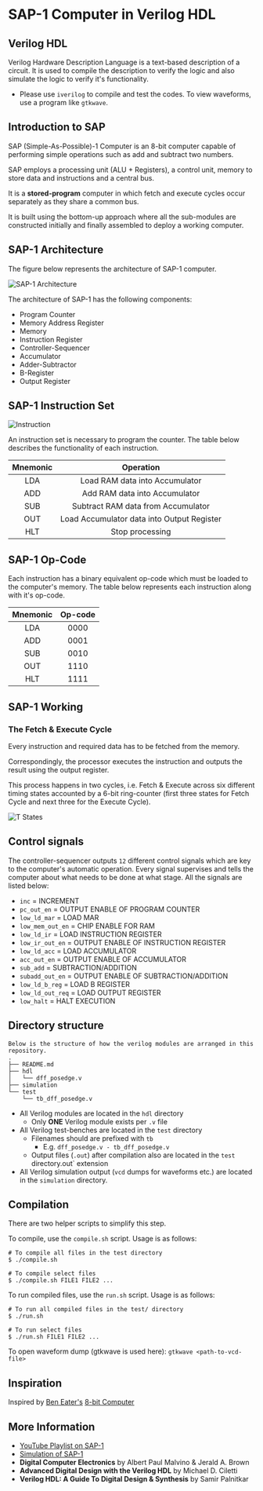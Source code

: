 # SAP-1 Computer in Verilog HDL

## Verilog HDL

Verilog Hardware Description Language is a text-based description of a circuit. 
It is used to compile the description to verify the logic and also simulate the logic to verify it's functionality.

+  Please use `iverilog` to compile and test the codes. To view waveforms, use a program like `gtkwave`.

## Introduction to SAP

SAP (Simple-As-Possible)-1 Computer is an 8-bit computer capable of performing simple operations such as add and subtract two numbers. 

SAP employs a processing unit (ALU + Registers), a control unit, memory to store data and instructions and a central bus. 

It is a **stored-program** computer in which fetch and execute cycles occur separately as they share a common bus. 

It is built using the bottom-up approach where all the sub-modules are constructed initially and finally assembled to deploy a working computer.

## SAP-1 Architecture

The figure below represents the architecture of SAP-1 computer.

![SAP-1 Architecture]()

The architecture of SAP-1 has the following components:
* Program Counter
* Memory Address Register 
* Memory 
* Instruction Register
* Controller-Sequencer 
* Accumulator
* Adder-Subtractor
* B-Register
* Output Register

## SAP-1 Instruction Set

![Instruction]()

An instruction set is necessary to program the counter. The table below describes the functionality of each instruction.

| Mnemonic | Operation |
|:---:|:---:|
|LDA|Load RAM data into Accumulator|
|ADD|Add RAM data into Accumulator|
|SUB|Subtract RAM data from Accumulator|
|OUT|Load Accumulator data into Output Register|
|HLT|Stop processing|

## SAP-1 Op-Code

Each instruction has a binary equivalent op-code which must be loaded to the computer's memory. The table below represents each instruction along with it's op-code.

| Mnemonic | Op-code |
|:---:|:---:|
|LDA|0000|
|ADD|0001|
|SUB|0010|
|OUT|1110|
|HLT|1111|

## SAP-1 Working

### The Fetch & Execute Cycle

Every instruction and required data has to be fetched from the memory. 

Correspondingly, the processor executes the instruction and outputs the result using the output register.

This process happens in two cycles, i.e. Fetch & Execute across six different timing states accounted by a 6-bit ring-counter (first three states for Fetch Cycle and next three for the Execute Cycle).

![T States]()

## Control signals

The controller-sequencer outputs `12` different control signals which are key to the computer's automatic operation. 
Every signal supervises and tells the computer about what needs to be done at what stage. 
All the signals are listed below:

+ `inc` = INCREMENT
+ `pc_out_en` = OUTPUT ENABLE OF PROGRAM COUNTER
+ `low_ld_mar` = LOAD MAR
+ `low_mem_out_en` = CHIP ENABLE FOR RAM
+ `low_ld_ir` = LOAD INSTRUCTION REGISTER
+ `low_ir_out_en` = OUTPUT ENABLE OF INSTRUCTION REGISTER
+ `low_ld_acc` = LOAD ACCUMULATOR
+ `acc_out_en` = OUTPUT ENABLE OF ACCUMULATOR
+ `sub_add` = SUBTRACTION/ADDITION
+ `subadd_out_en` = OUTPUT ENABLE OF SUBTRACTION/ADDITION
+ `low_ld_b_reg` = LOAD B REGISTER
+ `low_ld_out_req` = LOAD OUTPUT REGISTER
+ `low_halt` = HALT EXECUTION

## Directory structure

    Below is the structure of how the verilog modules are arranged in this repository.
    .
    ├── README.md
    ├── hdl
    │   └── dff_posedge.v
    ├── simulation
    └── test
        └── tb_dff_posedge.v

-   All Verilog modules are located in the `hdl` directory
    -   Only **ONE** Verilog module exists per `.v` file
-   All Verilog test-benches are located in the `test` directory
    -   Filenames should are prefixed with `tb`
        -   E.g. `dff_posedge.v - tb_dff_posedge.v`
    -   Output files (`.out`) after compilation also are located in the `test` directory.out` extension
-   All Verilog simulation output (`vcd` dumps for waveforms etc.) are located in the `simulation` directory.

## Compilation

There are two helper scripts to simplify this step.

To compile, use the `compile.sh` script. Usage is as follows:

``` {.sh}
# To compile all files in the test directory
$ ./compile.sh

# To compile select files
$ ./compile.sh FILE1 FILE2 ...
```

To run compiled files, use the `run.sh` script. 
Usage is as follows:

``` {.sh}
# To run all compiled files in the test/ directory
$ ./run.sh

# To run select files
$ ./run.sh FILE1 FILE2 ...
```
To open waveform dump (gtkwave is used here): `gtkwave <path-to-vcd-file>`

## Inspiration 

Inspired by [Ben Eater's](https://www.youtube.com/user/eaterbc) [8-bit Computer](https://www.youtube.com/playlist?list=PLowKtXNTBypGqImE405J2565dvjafglHU)

## More Information

+ [YouTube Playlist on SAP-1](https://www.youtube.com/playlist?list=PLbUnUWOWn7M8QmODC1wdVhVPlP_u4FwBc)
+ [Simulation of SAP-1](https://circuitverse.org/users/3903/projects/sap-1-6896132f-12e6-416f-afb9-b986b354eda3)
+ **Digital Computer Electronics** by Albert Paul Malvino & Jerald A. Brown
+ **Advanced Digital Design with the Verilog HDL** by Michael D. Ciletti
+ **Verilog HDL: A Guide To Digital Design & Synthesis** by Samir Palnitkar
  